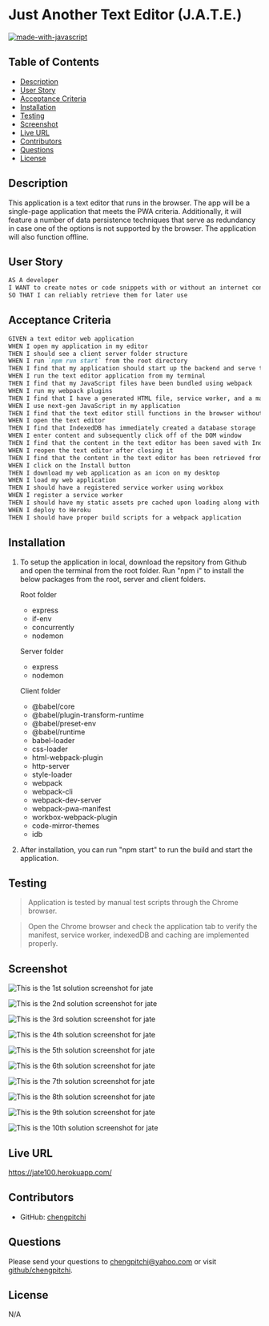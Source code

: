 # Just Another Text Editor (J.A.T.E.)

[![made-with-javascript](https://img.shields.io/badge/Made%20with-JavaScript-1f425f.svg)](https://www.javascript.com)

## Table of Contents
* [Description](#description)
* [User Story](#user-story)
* [Acceptance Criteria](#acceptance-criteria)
* [Installation](#installation)
* [Testing](#testing)
* [Screenshot](#screenshot)
* [Live URL](#live-url)
* [Contributors](#contributors)
* [Questions](#questions)
* [License](#license)

## Description
This application is a text editor that runs in the browser. The app will be a single-page application that meets the PWA criteria. Additionally, it will feature a number of data persistence techniques that serve as redundancy in case one of the options is not supported by the browser. The application will also function offline.

## User Story

```md
AS A developer
I WANT to create notes or code snippets with or without an internet connection
SO THAT I can reliably retrieve them for later use
```

## Acceptance Criteria

```md
GIVEN a text editor web application
WHEN I open my application in my editor
THEN I should see a client server folder structure
WHEN I run `npm run start` from the root directory
THEN I find that my application should start up the backend and serve the client
WHEN I run the text editor application from my terminal
THEN I find that my JavaScript files have been bundled using webpack
WHEN I run my webpack plugins
THEN I find that I have a generated HTML file, service worker, and a manifest file
WHEN I use next-gen JavaScript in my application
THEN I find that the text editor still functions in the browser without errors
WHEN I open the text editor
THEN I find that IndexedDB has immediately created a database storage
WHEN I enter content and subsequently click off of the DOM window
THEN I find that the content in the text editor has been saved with IndexedDB
WHEN I reopen the text editor after closing it
THEN I find that the content in the text editor has been retrieved from our IndexedDB
WHEN I click on the Install button
THEN I download my web application as an icon on my desktop
WHEN I load my web application
THEN I should have a registered service worker using workbox
WHEN I register a service worker
THEN I should have my static assets pre cached upon loading along with subsequent pages and static assets
WHEN I deploy to Heroku
THEN I should have proper build scripts for a webpack application
```

## Installation

1. To setup the application in local, download the repsitory from Github and open the terminal from the root folder.  Run "npm i" to install the below packages from the root, server and client folders. 

    Root folder
    * express 
    * if-env
    * concurrently 
    * nodemon

    Server folder
    * express 
    * nodemon

    Client folder
    * @babel/core
    * @babel/plugin-transform-runtime
    * @babel/preset-env
    * @babel/runtime
    * babel-loader
    * css-loader
    * html-webpack-plugin
    * http-server
    * style-loader
    * webpack
    * webpack-cli
    * webpack-dev-server
    * webpack-pwa-manifest
    * workbox-webpack-plugin
    * code-mirror-themes
    * idb

2. After installation, you can run "npm start" to run the build and start the application. 

## Testing
> Application is tested by manual test scripts through the Chrome browser.  

> Open the Chrome browser and check the application tab to verify the manifest, service worker, indexedDB and caching are implemented properly. 

## Screenshot
![This is the 1st solution screenshot for jate](./assets/jate-1.png)

![This is the 2nd solution screenshot for jate](./assets/jate-2.png)

![This is the 3rd solution screenshot for jate](./assets/jate-3.png)

![This is the 4th solution screenshot for jate](./assets/jate-4.png)

![This is the 5th solution screenshot for jate](./assets/jate-5.png)

![This is the 6th solution screenshot for jate](./assets/jate-6.png)

![This is the 7th solution screenshot for jate](./assets/jate-7.png)

![This is the 8th solution screenshot for jate](./assets/jate-8.png)

![This is the 9th solution screenshot for jate](./assets/jate-9.png)

![This is the 10th solution screenshot for jate](./assets/jate-10.png)

## Live URL 
https://jate100.herokuapp.com/

## Contributors
* GitHub: [chengpitchi](https://github.com/chengpitchi)

## Questions
Please send your questions to chengpitchi@yahoo.com or visit [github/chengpitchi](https://github.com/chengpitchi).

## License
N/A